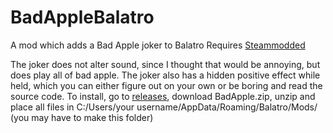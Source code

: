 # BadAppleBalatro
A mod which adds a Bad Apple joker to Balatro
Requires [Steammodded](https://github.com/Steamopollys/Steamodded)

The joker does not alter sound, since I thought that would be annoying, but does play all of bad apple. The joker also has a hidden positive effect while held, which you can either figure out on your own or be boring and read the source code. 
To install, go to [releases](https://github.com/jamesthejellyfish/BadAppleBalatro/releases), download BadApple.zip, unzip and place all files in C:/Users/your username/AppData/Roaming/Balatro/Mods/ (you may have to make this folder)
